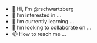 - 👋 Hi, I’m @rschwartzberg
- 👀 I’m interested in ...
- 🌱 I’m currently learning ...
- 💞️ I’m looking to collaborate on ...
- 📫 How to reach me ...

<!---
rschwartzberg/rschwartzberg is a ✨ special ✨ repository because its `README.md` (this file) appears on your GitHub profile.
You can click the Preview link to take a look at your changes.
--->
